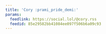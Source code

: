 ```yaml
---
title: 'Cory :prami_pride_demi:'
params:
  feedlink: https://social.lol/@cory.rss
  feedid: 85e29582bb41084ee097f506b6a09c93
---
```

